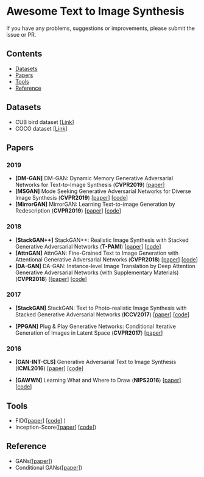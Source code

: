 # Awesome Text to Image Synthesis

If you have any problems, suggestions or improvements, please submit the issue or PR.

## Contents
* [Datasets](#datasets)
* [Papers](#papers)
* [Tools](#tools)
* [Reference](#reference)

## Datasets
- CUB bird dataset [[Link](http://www.vision.caltech.edu/visipedia/CUB-200-2011.html)]
- COCO dataset [[Link](http://cocodataset.org)]

## Papers

### 2019
- <a name="DM-GAN"></a> **[DM-GAN]** DM-GAN: Dynamic Memory Generative Adversarial Networks for Text-to-Image Synthesis (**CVPR2019**) [[paper](https://arxiv.org/abs/1904.01310)]
- <a name="MS-GAN"></a> **[MSGAN]** Mode Seeking Generative Adversarial Networks for Diverse Image Synthesis
 (**CVPR2019**) [[paper](https://arxiv.org/abs/1903.05628)] [[code](https://github.com/HelenMao/MSGAN)]
- <a name="MirrorGAN"></a> **[MirrorGAN]**  MirrorGAN: Learning Text-to-image Generation by Redescription (**CVPR2019**) [[paper](https://arxiv.org/abs/1903.05854)] [[code](https://github.com/qiaott/MirrorGAN)]

### 2018

- <a name="StackGAN++"></a> **[StackGAN++]** StackGAN++: Realistic Image Synthesis with Stacked Generative Adversarial Networks (**T-PAMI**) [[paper](https://github.com/hanzhanggit/StackGAN-v2)] [[code](https://github.com/hanzhanggit/StackGAN-v2)]
- <a name="AttnGAN"></a> **[AttnGAN]** AttnGAN: Fine-Grained Text to Image Generation with Attentional Generative Adversarial Networks (**CVPR2018**) [[paper](https://arxiv.org/abs/1711.10485)] [[code](https://github.com/taoxugit/AttnGAN)]
- <a name="DA-GAN"></a> **[DA-GAN]** DA-GAN: Instance-level Image Translation by Deep Attention Generative Adversarial Networks (with Supplementary Materials) (**CVPR2018**) [[[paper](https://arxiv.org/abs/1802.06454)] [[code]()]

### 2017
- <a name="StackGAN"></a> **[StackGAN]** StackGAN: Text to Photo-realistic Image Synthesis with Stacked Generative Adversarial Networks (**ICCV2017**) [[paper](https://arxiv.org/abs/1710.10916)] [[code](https://github.com/hanzhanggit/StackGAN)]

- <a name="PPGAN"></a> **[PPGAN]** Plug & Play Generative Networks: Conditional Iterative Generation of Images in Latent Space (**CVPR2017**) [[paper](https://arxiv.org/abs/1612.00005)]

### 2016
- <a name="GAN-INT-CLS"></a> **[GAN-INT-CLS]** Generative Adversarial Text to Image Synthesis (**ICML2016**) [[paper](https://arxiv.org/abs/1605.05396)] [[code](https://github.com/reedscot/icml2016)]

- <a name="GAWWN"></a> **[GAWWN]** Learning What and Where to Draw (**NIPS2016**) [[paper](https://arxiv.org/abs/1610.02454)] [[code](https://github.com/reedscot/nips2016)]

## Tools

- FID([[paper](https://arxiv.org/abs/1706.08500)] [[code](https://github.com/bioinf-jku/TTUR)] )
- Inception-Score([[paper](https://arxiv.org/abs/1606.03498)] [[code](https://github.com/sbarratt/inception-score-pytorch)])
<!-- - LIPS([[paper](https://arxiv.org/abs/1801.03924)] [code]()) -->

## Reference
- GANs([[paper](https://arxiv.org/abs/1406.2661)])
- Conditional GANs([[paper](https://arxiv.org/abs/1411.1784)])
